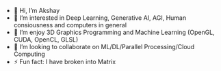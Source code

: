 - 👋 Hi, I’m Akshay
- 👀 I’m interested in Deep Learning, Generative AI, AGI, Human consiousness and computers in general
- 🌱 I’m enjoy 3D Graphics Programming and Machine Learning (OpenGL, CUDA, OpenCL, GLSL)
- 💞️ I’m looking to collaborate on ML/DL/Parallel Processing/Cloud Computing
- ⚡ Fun fact: I have broken into Matrix

<!---
akshaypat444/akshaypat444 is a ✨ special ✨ repository because its `README.md` (this file) appears on your GitHub profile.
You can click the Preview link to take a look at your changes.
--->
